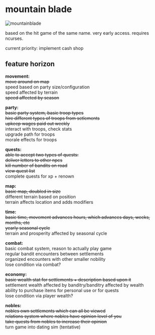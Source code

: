 # mountain blade

![mountainblade](https://i.ibb.co/rtrbRBS/mountainblade-0-1-5.png)

based on the hit game of the same name. very early access. requires ncurses.

current priority:
implement cash shop

## feature horizon

**movement:**  
~~move around on map~~  
speed based on party size/configuration  
speed affected by terrain     
~~speed affected by season~~    

**party:**   
~~basic party system, basic troop types~~   
~~hire different types of troops from setlements~~  
~~upkeep wages paid out weekly~~  
interact with troops, check stats  
upgrade path for troops  
morale effects for troops  

**quests:**   
~~able to accept two types of quests:~~   
~~deliver letters to other npcs~~   
~~kill number of bandits on road~~   
~~view quest list~~   
complete quests for xp + renown   

**map:**   
~~basic map, doubled in size~~  
different terrain based on position  
terrain affects location and adds modifiers  

**time:**  
~~basic time, movement advances hours, which advances days, weeks, months, etc~~  
~~yearly seasonal cycle~~  
terrain and prosperity affected by seasonal cycle  

**combat:**  
basic combat system, reason to actually play game  
regular bandit encounters between settlements  
organized encounters with other smaller nobility  
lose condition via combat?  

**economy:**  
~~basic wealth stat for settlements + description based upon it~~  
settlement wealth affected by banditry/banditry affected by wealth  
ability to purchase items for personal use or for quests  
lose condition via player wealth?  

**nobles:**  
~~nobles own settlements which can all be viewed~~  
~~relations system where nobles have opinion level of you~~  
~~take quests from nobles to increase their opinion~~  
turn game into dating sim (tentative)
